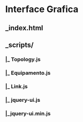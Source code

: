 # Interface Grafica

##  _index.html
##  _scripts/
###   |_ Topology.js
###   |_ Equipamento.js
###   |_ Link.js
###   |_ jquery-ui.js
###   |_jquery-ui.min.js
